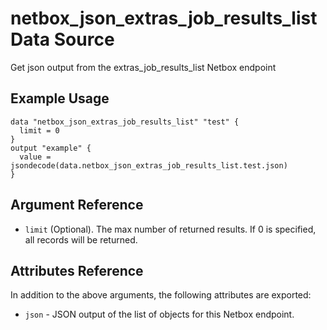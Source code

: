 # netbox\_json\_extras\_job\_results\_list Data Source

Get json output from the extras_job_results_list Netbox endpoint

## Example Usage

```hcl
data "netbox_json_extras_job_results_list" "test" {
  limit = 0
}
output "example" {
  value = jsondecode(data.netbox_json_extras_job_results_list.test.json)
}
```

## Argument Reference

* ``limit`` (Optional). The max number of returned results. If 0 is specified, all records will be returned.

## Attributes Reference

In addition to the above arguments, the following attributes are exported:
* ``json`` - JSON output of the list of objects for this Netbox endpoint.


